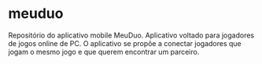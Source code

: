 # meuduo
Repositório do aplicativo mobile MeuDuo.  Aplicativo voltado para jogadores de jogos online de PC. O aplicativo se propõe a conectar jogadores que jogam o mesmo jogo e que querem encontrar um parceiro.
